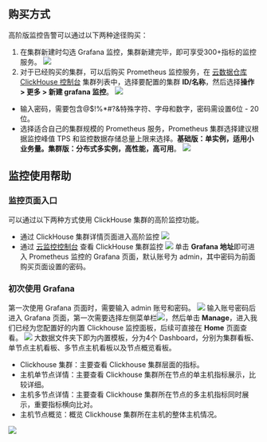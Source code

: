 ## 购买方式
高阶版监控告警可以通过以下两种途径购买：
1. 在集群新建时勾选 Grafana 监控，集群新建完毕，即可享受300+指标的监控服务。
![](https://main.qcloudimg.com/raw/cff694ed8a48d746d55360c137329c42.png)
2. 对于已经购买的集群，可以后购买 Prometheus 监控服务，在 [云数据仓库 ClickHouse 控制台](https://console.cloud.tencent.com/cdwch) 集群列表中，选择要配置的集群 **ID/名称**，然后选择**操作 > 更多 > 新建 grafana 监控**。
 ![](https://main.qcloudimg.com/raw/c628b01c73b2ae0e2e1e3a6c5c8eb1cb.png)
 - 输入密码，需要包含@$!%\*#?&特殊字符、字母和数字，密码需设置6位 - 20位。
 - 选择适合自己的集群规模的 Prometheus 服务，Prometheus 集群选择建议根据监控峰值 TPS 和监控数据存储总量上限来选择。**基础版：单实例，适用小业务量。集群版：分布式多实例，高性能，高可用**。
![](https://main.qcloudimg.com/raw/eb2f95c579a248f4a8912ceb871e418b.png)

## 监控使用帮助
### 监控页面入口
可以通过以下两种方式使用 ClickHouse 集群的高阶监控功能。
- 通过 ClickHouse 集群详情页面进入高阶监控
![](https://qcloudimg.tencent-cloud.cn/raw/d8d7356bc4e617c4d9013fc9db76a46c.jpg)
- 通过 [云监控控制台](https://console.cloud.tencent.com/monitor/prometheus) 查看 ClickHouse 集群监控
![](https://main.qcloudimg.com/raw/6a7166de12457ed6c187b6f891545b7a.png)
单击 **Grafana 地址**即可进入 Prometheus 监控的 Grafana 页面，默认账号为 admin，其中密码为前面购买页面设置的密码。

### 初次使用 Grafana
第一次使用 Grafana 页面时，需要输入 admin 账号和密码。
 ![](https://main.qcloudimg.com/raw/402606f5b42bbd77304eec84860851fb.png)
输入账号密码后进入 Grafana 页面，第一次需要选择左侧菜单栏![](https://main.qcloudimg.com/raw/5e04977fa7f4cb100f2dab5486f4bbc7.png)，然后单击 **Manage**，进入我们已经为您配置好的内置 Clickhouse 监控面板，后续可直接在 **Home** 页面查看。
![](https://main.qcloudimg.com/raw/c99c33f472032dbce4ab40014bacd62b.png)
大数据文件夹下即为内置模板，分为4个 Dashboard，分别为集群看板、单节点主机看板、多节点主机看板以及节点概览看板。
- Clickhouse 集群：主要查看 Clickhouse 集群层面的指标。
- 主机单节点详情：主要查看 Clickhouse 集群所在节点的单主机指标展示，比较详细。
- 主机多节点详情：主要查看 Clickhouse 集群所在节点的多主机指标同时展示，重要指标横向比对。
- 主机节点概览：概览 Clickhouse 集群所在主机的整体主机情况。

![](https://main.qcloudimg.com/raw/623df61b0217413435bddfc33817f5d6.png)

 
